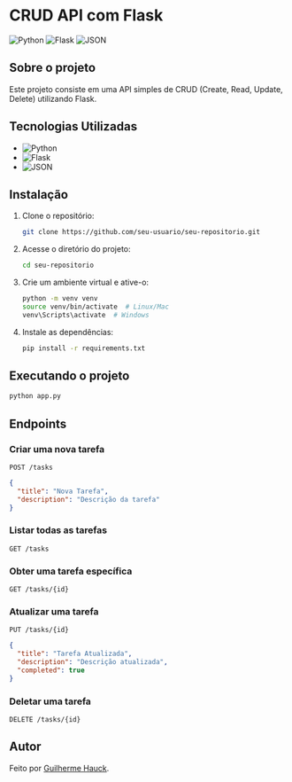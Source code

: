 # CRUD API com Flask

![Python](https://img.shields.io/badge/Python-3.9-blue?style=for-the-badge&logo=python)
![Flask](https://img.shields.io/badge/Flask-2.0-black?style=for-the-badge&logo=flask)
![JSON](https://img.shields.io/badge/JSON-Data-orange?style=for-the-badge&logo=json)

## Sobre o projeto
Este projeto consiste em uma API simples de CRUD (Create, Read, Update, Delete) utilizando Flask.

## Tecnologias Utilizadas
- ![Python](https://img.shields.io/badge/Python-3.9-blue?style=flat-square&logo=python)
- ![Flask](https://img.shields.io/badge/Flask-2.0-black?style=flat-square&logo=flask)
- ![JSON](https://img.shields.io/badge/JSON-Data-orange?style=flat-square&logo=json)

## Instalação
1. Clone o repositório:
   ```bash
   git clone https://github.com/seu-usuario/seu-repositorio.git
   ```
2. Acesse o diretório do projeto:
   ```bash
   cd seu-repositorio
   ```
3. Crie um ambiente virtual e ative-o:
   ```bash
   python -m venv venv
   source venv/bin/activate  # Linux/Mac
   venv\Scripts\activate  # Windows
   ```
4. Instale as dependências:
   ```bash
   pip install -r requirements.txt
   ```

## Executando o projeto
```bash
python app.py
```

## Endpoints

### Criar uma nova tarefa
`POST /tasks`
```json
{
  "title": "Nova Tarefa",
  "description": "Descrição da tarefa"
}
```

### Listar todas as tarefas
`GET /tasks`

### Obter uma tarefa específica
`GET /tasks/{id}`

### Atualizar uma tarefa
`PUT /tasks/{id}`
```json
{
  "title": "Tarefa Atualizada",
  "description": "Descrição atualizada",
  "completed": true
}
```

### Deletar uma tarefa
`DELETE /tasks/{id}`

## Autor
Feito por [Guilherme Hauck](https://github.com/seu-usuario).
